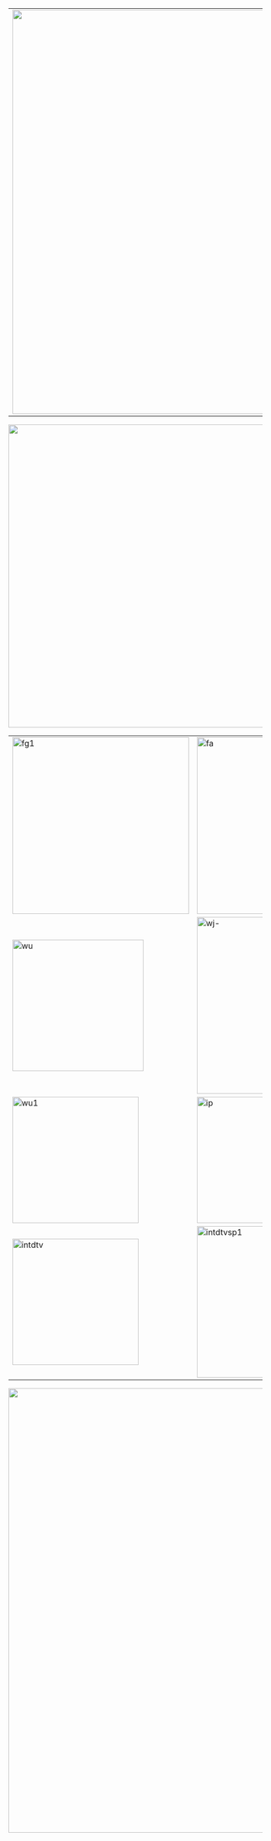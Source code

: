 <table align="center" >
	<tr>
		<td>
		<img src="https://github.com/j168/j688/blob/master/menu/f-s2.jpg" width="800" hight="50">	
		</td>	
	</tr>	
</table>

<tr>
	<td><img src="https://github.com/j168/j688/blob/master/menu/break.jpg" width="600" align="middle"></td> 
	
</tr>

<table  width="800">
	<tr>
	<td><img src="https://github.com/j168/j688/blob/master/menu/fg1.jpg" align="middle" width="350" alt="fg1" style="max-width:100%;"></a></td>
	<td><a href="https://git.io/vN7BW"><img src="https://github.com/j168/j688/blob/master/menu/fa.jpg" align="middle" width="350" alt="fa"></a></td>
	<td><a href="https://github.com/gofun72/telove/blob/master/soft/zi_you_men_7.64_(0109)_desktop.zip?raw=true"><img src="https://github.com/j168/j688/blob/master/menu/fj.jpg" align="middle" width="350" alt="fj"></a> </td>
	<td><a href="https://github.com/gofun72/telove/blob/master/soft/zi_you_men_7.64_(0109)_desktop.zip?raw=true"><img src="https://github.com/j168/j688/blob/master/menu/fg.jpg" align="middle" width="350" alt="fg"></a> </td>
</tr>

<tr>
	<td><img src="https://github.com/j168/j688/blob/master/menu/wu.jpg" align="middle" width="260" alt="wu"></td>
<td><a href="https://git.io/vN74F"><img src="https://github.com/j168/j688/blob/master/menu/wj-.jpg" align="middle" width="350" alt="wj-"></a></td>
	<td><a href="https://git.io/vN74F"><img src="https://github.com/j168/j688/blob/master/menu/wa-.jpg" align="middle" width="350" alt="wa-"></a></td>
	<td><a href="https://github.com/gofun72/telove/blob/master/soft/u1704.zip?raw=true"><img src="https://github.com/j168/j688/blob/master/menu/wu2-.jpg" align="middle" width="350" alt="wu2"></a></td>
</tr>
<tr>
	<td><a href="https://github.com/gofun72/telove/blob/master/soft/u1704.zip?raw=true"><img src="https://github.com/j168/j688/blob/master/menu/wu1.jpg" align="middle" width="250" alt="wu1"></a></td>	
		<td><a href="https://github.com/gofun72/telove/blob/master/soft/u1704.zip?raw=true"><img src="https://github.com/j168/j688/blob/master/menu/ip.jpg" align="middle" width="250" alt="ip"></a></td><p>
		<td><a href="https://github.com/gofun72/telove/blob/master/soft/Green_iPPOTV.exe?raw=true"><img src="https://github.com/j168/j688/blob/master/menu/ip-1v.jpg" align="middle" width="250" alt="ip-1v"></a></td>	
	</tr><p>
<tr>
	<td><img src="https://github.com/j168/j688/blob/master/menu/intd.jpg" align="middle" width="250" alt="intdtv"></td>
	<td><a href="https://github.com/gofun72/telove/blob/master/soft/iNTD_TVsp1.apk?raw=true"><img src="https://github.com/j168/j688/blob/master/menu/intd-s.jpg" align="middle" width="300"  alt="intdtvsp1"></a></td>
	<td></td>
</tr>
</table>

<img src="https://github.com/j168/j688/blob/master/menu/fqReadme.gif" width="880">


